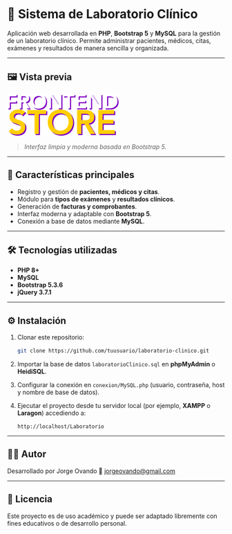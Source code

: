 # 💉 Sistema de Laboratorio Clínico

Aplicación web desarrollada en **PHP**, **Bootstrap 5** y **MySQL** para la gestión de un laboratorio clínico.
Permite administrar pacientes, médicos, citas, exámenes y resultados de manera sencilla y organizada.

---

## 🖼️ Vista previa

![Vista previa del sistema](assets/img/logo.png)

> *Interfaz limpia y moderna basada en Bootstrap 5.*

---

## 🚀 Características principales

* Registro y gestión de **pacientes, médicos y citas**.
* Módulo para **tipos de exámenes** y **resultados clínicos**.
* Generación de **facturas y comprobantes**.
* Interfaz moderna y adaptable con **Bootstrap 5**.
* Conexión a base de datos mediante **MySQL**.

---

## 🛠️ Tecnologías utilizadas

* **PHP 8+**
* **MySQL**
* **Bootstrap 5.3.6**
* **jQuery 3.7.1**

---

## ⚙️ Instalación

1. Clonar este repositorio:

   ```bash
   git clone https://github.com/tuusuario/laboratorio-clinico.git
   ```
2. Importar la base de datos `laboratorioClinico.sql` en **phpMyAdmin** o **HeidiSQL**.
3. Configurar la conexión en `conexion/MySQL.php` (usuario, contraseña, host y nombre de base de datos).
4. Ejecutar el proyecto desde tu servidor local (por ejemplo, **XAMPP** o **Laragon**) accediendo a:

   ```
   http://localhost/Laboratorio
   ```

---

## 👨‍⚕️ Autor

Desarrollado por Jorge Ovando
📧 jorgeovando@gmail.com

---

## 🧾 Licencia

Este proyecto es de uso académico y puede ser adaptado libremente con fines educativos o de desarrollo personal.

